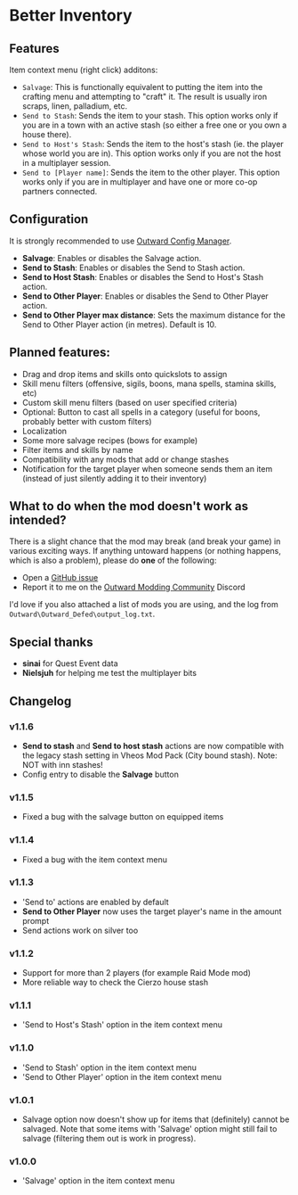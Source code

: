 # Better Inventory

## Features
Item context menu (right click) additons:
- ``Salvage``: This is functionally equivalent to putting the item into the crafting menu and attempting to "craft" it. 
The result is usually iron scraps, linen, palladium, etc.
- ``Send to Stash``: Sends the item to your stash. This option works only if you are in a town with an active stash (so either a free one or you own a house there).
- ``Send to Host's Stash``: Sends the item to the host's stash (ie. the player whose world you are in). This option works only if you are not the host in a multiplayer session.
- ``Send to [Player name]``: Sends the item to the other player. This option works only if you are in multiplayer and have one or more co-op partners connected.

## Configuration
It is strongly recommended to use [Outward Config Manager](https://outward.thunderstore.io/package/Mefino/Outward_Config_Manager/).
- **Salvage**: Enables or disables the Salvage action.
- **Send to Stash**: Enables or disables the Send to Stash action.
- **Send to Host Stash**: Enables or disables the Send to Host's Stash action.
- **Send to Other Player**: Enables or disables the Send to Other Player action.
- **Send to Other Player max distance**: Sets the maximum distance for the Send to Other Player action (in metres). Default is 10.

## Planned features:
- Drag and drop items and skills onto quickslots to assign
- Skill menu filters (offensive, sigils, boons, mana spells, stamina skills, etc)
- Custom skill menu filters (based on user specified criteria)
- Optional: Button to cast all spells in a category (useful for boons, probably better with custom filters)
- Localization
- Some more salvage recipes (bows for example)
- Filter items and skills by name
- Compatibility with any mods that add or change stashes
- Notification for the target player when someone sends them an item (instead of just silently adding it to their inventory)

## What to do when the mod doesn't work as intended?
There is a slight chance that the mod may break (and break your game) in various exciting ways.
If anything untoward happens (or nothing happens, which is also a problem), please do **one** of the following:
- Open a [GitHub issue](https://github.com/Faeryn/OutwardBetterInventory/issues/new)
- Report it to me on the [Outward Modding Community](https://discord.gg/zKyfGmy7TR) Discord

I'd love if you also attached a list of mods you are using, and the log from `Outward\Outward_Defed\output_log.txt`.

## Special thanks
- **sinai** for Quest Event data
- **Nielsjuh** for helping me test the multiplayer bits

## Changelog
### v1.1.6
- **Send to stash** and **Send to host stash** actions are now compatible with the legacy stash setting in Vheos Mod Pack (City bound stash). Note: NOT with inn stashes!
- Config entry to disable the **Salvage** button

### v1.1.5
- Fixed a bug with the salvage button on equipped items

### v1.1.4
- Fixed a bug with the item context menu

### v1.1.3
- 'Send to' actions are enabled by default
- **Send to Other Player** now uses the target player's name in the amount prompt
- Send actions work on silver too

### v1.1.2
- Support for more than 2 players (for example Raid Mode mod)
- More reliable way to check the Cierzo house stash

### v1.1.1
- 'Send to Host's Stash' option in the item context menu

### v1.1.0
- 'Send to Stash' option in the item context menu
- 'Send to Other Player' option in the item context menu

### v1.0.1
- Salvage option now doesn't show up for items that (definitely) cannot be salvaged. Note that some items with 'Salvage' option might still fail to salvage (filtering them out is work in progress).

### v1.0.0
- 'Salvage' option in the item context menu